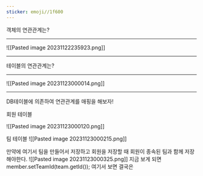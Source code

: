 ```yaml
---
sticker: emoji//1f600
---
```

객체의 연관관계는?

---


![[Pasted image 20231122235923.png]]

---

테이블의 연관관계는?

---
![[Pasted image 20231123000014.png]]

---

DB테이블에 의존하여 연관관계를 매핑을 해보자!

회원 테이블

![[Pasted image 20231123000120.png]]

팀 테이블
![[Pasted image 20231123000215.png]]

만약에 여기서 팀을 만들어서 저장하고 회원을 저장할 때 회원이 종속된 팀과 함께 저장해야한다. 
![[Pasted image 20231123000325.png]]
지금 보게 되면 member.setTeamId(team.getId());
여기서 보면 결국은 